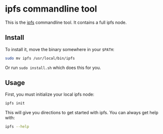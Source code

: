 # ipfs commandline tool

This is the [ipfs](http://ipfs.io) commandline tool. It contains a full ipfs node.

## Install

To install it, move the binary somewhere in your `$PATH`:

```sh
sudo mv ipfs /usr/local/bin/ipfs
```

Or run `sudo install.sh` which does this for you.

## Usage

First, you must initialize your local ipfs node:

```sh
ipfs init
```

This will give you directions to get started with ipfs.
You can always get help with:

```sh
ipfs --help
```
